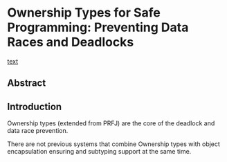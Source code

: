 # Ownership Types for Safe Programming: Preventing Data Races and Deadlocks

[text](http://web.eecs.umich.edu/~bchandra/publications/oopsla02.pdf)

## Abstract

## Introduction
Ownership types (extended from PRFJ) are the core of the deadlock and data race
prevention.

There are not previous systems that combine Ownership types with object
encapsulation ensuring and subtyping support at the same time.
